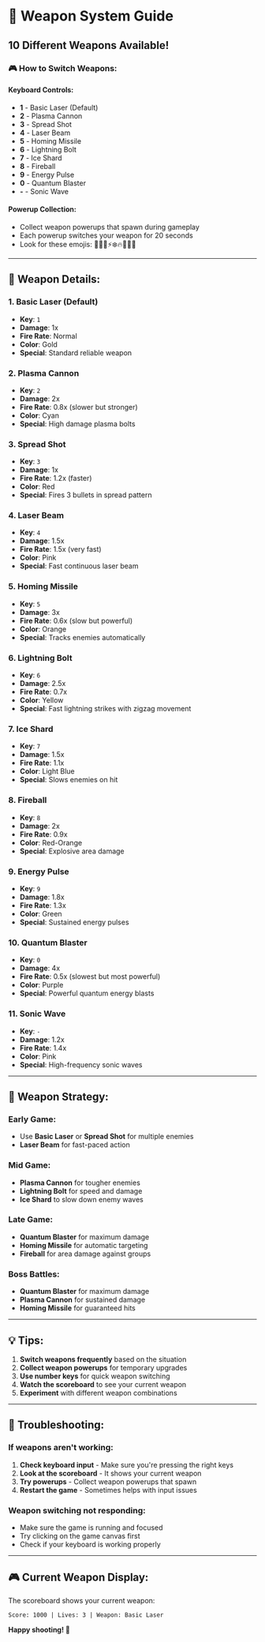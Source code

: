 # 🔫 Weapon System Guide

## **10 Different Weapons Available!**

### **🎮 How to Switch Weapons:**

#### **Keyboard Controls:**
- **1** - Basic Laser (Default)
- **2** - Plasma Cannon
- **3** - Spread Shot
- **4** - Laser Beam
- **5** - Homing Missile
- **6** - Lightning Bolt
- **7** - Ice Shard
- **8** - Fireball
- **9** - Energy Pulse
- **0** - Quantum Blaster
- **-** - Sonic Wave

#### **Powerup Collection:**
- Collect weapon powerups that spawn during gameplay
- Each powerup switches your weapon for 20 seconds
- Look for these emojis: 🔵🔶🔴⚡❄️🔥💚💜🎵

---

## **🔫 Weapon Details:**

### **1. Basic Laser** (Default)
- **Key**: `1`
- **Damage**: 1x
- **Fire Rate**: Normal
- **Color**: Gold
- **Special**: Standard reliable weapon

### **2. Plasma Cannon**
- **Key**: `2`
- **Damage**: 2x
- **Fire Rate**: 0.8x (slower but stronger)
- **Color**: Cyan
- **Special**: High damage plasma bolts

### **3. Spread Shot**
- **Key**: `3`
- **Damage**: 1x
- **Fire Rate**: 1.2x (faster)
- **Color**: Red
- **Special**: Fires 3 bullets in spread pattern

### **4. Laser Beam**
- **Key**: `4`
- **Damage**: 1.5x
- **Fire Rate**: 1.5x (very fast)
- **Color**: Pink
- **Special**: Fast continuous laser beam

### **5. Homing Missile**
- **Key**: `5`
- **Damage**: 3x
- **Fire Rate**: 0.6x (slow but powerful)
- **Color**: Orange
- **Special**: Tracks enemies automatically

### **6. Lightning Bolt**
- **Key**: `6`
- **Damage**: 2.5x
- **Fire Rate**: 0.7x
- **Color**: Yellow
- **Special**: Fast lightning strikes with zigzag movement

### **7. Ice Shard**
- **Key**: `7`
- **Damage**: 1.5x
- **Fire Rate**: 1.1x
- **Color**: Light Blue
- **Special**: Slows enemies on hit

### **8. Fireball**
- **Key**: `8`
- **Damage**: 2x
- **Fire Rate**: 0.9x
- **Color**: Red-Orange
- **Special**: Explosive area damage

### **9. Energy Pulse**
- **Key**: `9`
- **Damage**: 1.8x
- **Fire Rate**: 1.3x
- **Color**: Green
- **Special**: Sustained energy pulses

### **10. Quantum Blaster**
- **Key**: `0`
- **Damage**: 4x
- **Fire Rate**: 0.5x (slowest but most powerful)
- **Color**: Purple
- **Special**: Powerful quantum energy blasts

### **11. Sonic Wave**
- **Key**: `-`
- **Damage**: 1.2x
- **Fire Rate**: 1.4x
- **Color**: Pink
- **Special**: High-frequency sonic waves

---

## **🎯 Weapon Strategy:**

### **Early Game:**
- Use **Basic Laser** or **Spread Shot** for multiple enemies
- **Laser Beam** for fast-paced action

### **Mid Game:**
- **Plasma Cannon** for tougher enemies
- **Lightning Bolt** for speed and damage
- **Ice Shard** to slow down enemy waves

### **Late Game:**
- **Quantum Blaster** for maximum damage
- **Homing Missile** for automatic targeting
- **Fireball** for area damage against groups

### **Boss Battles:**
- **Quantum Blaster** for maximum damage
- **Plasma Cannon** for sustained damage
- **Homing Missile** for guaranteed hits

---

## **💡 Tips:**

1. **Switch weapons frequently** based on the situation
2. **Collect weapon powerups** for temporary upgrades
3. **Use number keys** for quick weapon switching
4. **Watch the scoreboard** to see your current weapon
5. **Experiment** with different weapon combinations

---

## **🔧 Troubleshooting:**

### **If weapons aren't working:**
1. **Check keyboard input** - Make sure you're pressing the right keys
2. **Look at the scoreboard** - It shows your current weapon
3. **Try powerups** - Collect weapon powerups that spawn
4. **Restart the game** - Sometimes helps with input issues

### **Weapon switching not responding:**
- Make sure the game is running and focused
- Try clicking on the game canvas first
- Check if your keyboard is working properly

---

## **🎮 Current Weapon Display:**

The scoreboard shows your current weapon:
```
Score: 1000 | Lives: 3 | Weapon: Basic Laser
```

**Happy shooting! 🚀** 